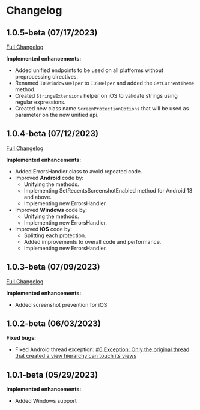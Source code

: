# Changelog

## 1.0.5-beta (07/17/2023)
[Full Changelog](https://github.com/FabriBertani/Plugin.Maui.ScreenSecurity/compare/v1.0.4-beta...v1.0.5-beta)

**Implemented enhancements:**
- Added unified endpoints to be used on all platforms without preprocessing directives.
- Renamed `IOSWindowsHelper` to `IOSHelper` and added the `GetCurrentTheme` method.
- Created `StringsExtensions` helper on iOS to validate strings using regular expressions.
- Created new class name `ScreenProtectionOptions` that will be used as parameter on the new unified api.

## 1.0.4-beta (07/12/2023)
[Full Changelog](https://github.com/FabriBertani/Plugin.Maui.ScreenSecurity/compare/v1.0.3-beta...v1.0.4-beta)

**Implemented enhancements:**
- Added ErrorsHandler class to avoid repeated code.
-  Improved **Android** code by:
    - Unifying the methods.
    - Implementing SetRecentsScreenshotEnabled method for Android 13 and above.
    - Implementing new ErrorsHandler.
- Improved **Windows** code by:
    - Unifying the methods.
    - Implementing new ErrorsHandler.
-  Improved **iOS** code by:
    - Splitting each protection.
    - Added improvements to overall code and performance.
    - Implementing new ErrorsHandler.


## 1.0.3-beta (07/09/2023)
[Full Changelog](https://github.com/FabriBertani/Plugin.Maui.ScreenSecurity/compare/v1.0.0...v1.0.3-beta)

**Implemented enhancements:**
- Added screenshot prevention for iOS

## 1.0.2-beta (06/03/2023)

**Fixed bugs:**
- Fixed Android thread exception: [#6 Exception: Only the original thread that created a view hierarchy can touch its views](https://github.com/FabriBertani/Plugin.Maui.ScreenSecurity/issues/6)

## 1.0.1-beta (05/29/2023)

**Implemented enhancements:**
- Added Windows support